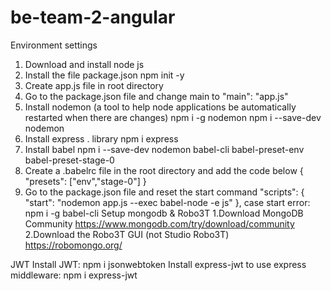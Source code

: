 # be-team-2-angular

Environment settings
1. Download and install node js
2. Install the file package.json
             npm init -y
3. Create app.js file in root directory
4. Go to the package.json file and change main to "main": "app.js"
5. Install nodemon (a tool to help node applications be automatically restarted when there are changes)
     npm i -g nodemon
     npm i --save-dev nodemon
6. Install express . library
             npm i express
7. Install babel
             npm i --save-dev nodemon babel-cli babel-preset-env babel-preset-stage-0
8. Create a .babelrc file in the root directory and add the code below
             { "presets": ["env","stage-0"] }
9. Go to the package.json file and reset the start command
     "scripts": {
         "start": "nodemon app.js --exec babel-node -e js"
     },
     case start error: npm i -g babel-cli
Setup mongodb & Robo3T
1.Download MongoDB Community https://www.mongodb.com/try/download/community
2.Download the Robo3T GUI (not Studio Robo3T) https://robomongo.org/


JWT
Install JWT: npm i jsonwebtoken
Install express-jwt to use express middleware: npm i express-jwt
